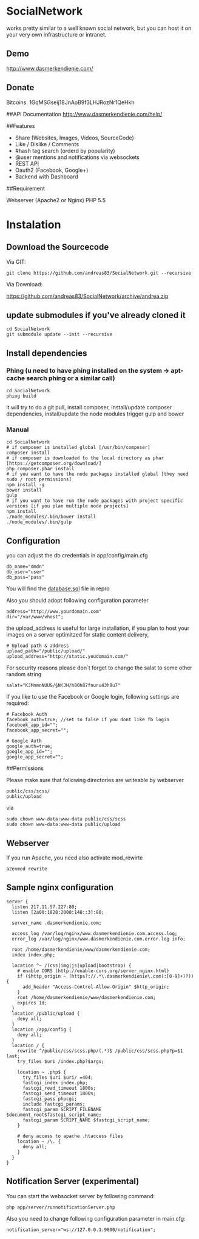 # SocialNetwork

works pretty similar to a well known social network, 
but you can host it on your very own infrastructure or intranet. 

## Demo
http://www.dasmerkendienie.com/

## Donate 
Bitcoins: 1GqMSGseij18JnAoB9f3LHJRozNr1QeHkh

##API Documentation
http://www.dasmerkendienie.com/help/

##Features

* Share (Websites, Images, Videos, SourceCode)
* Like / Dislike / Comments
* #hash tag search (orderd by popularity)
* @user mentions and notifications via websockets
* REST API
* Oauth2 (Facebook, Google+)
* Backend with Dashboard 

##Requirement

Webserver (Apache2 or Nginx)
PHP 5.5 

# Instalation

## Download the Sourcecode

Via GIT: 
```
git clone https://github.com/andreas83/SocialNetwork.git --recursive
```
Via Download:

https://github.com/andreas83/SocialNetwork/archive/andrea.zip

## update submodules if you've already cloned it
```
cd SocialNetwork
git submodule update --init --recursive
```


## Install dependencies

### Phing (u need to have phing installed on the system -> apt-cache search phing or a similar call)

```
cd SocialNetwork
phing build
```

it will try to do a git pull, install composer, install/update composer dependencies, install/update the node modules
trigger gulp and bower

### Manual

```
cd SocialNetwork
# if composer is installed global [/usr/bin/composer]
composer install
# if composer is downloaded to the local directory as phar [https://getcomposer.org/download/] 
php composer.phar install 
# if you want to have the node packages installed global [they need sudo / root permissions]
npm install -g
bower install
gulp
# if you want to have run the node packages with project specific versions [if you plan multiple node projects]
npm install
./node_modules/.bin/bower install
./node_modules/.bin/gulp
```

## Configuration 

you can adjust the db credentials in app/config/main.cfg 
```
db_name="dmdn"
db_user="user"
db_pass="pass"
```
You will find the [database.sql](https://raw.githubusercontent.com/andreas83/SocialNetwork/andrea/database/00-create.sql) file in repro

Also you should adopt following configuration parameter
```
address="http://www.yourdomain.com"
dir="/var/www/vhost";
```

the upload_address is useful for large installation, if you plan to host your images on
a server optimitzed for static content delivery,
```
# Upload path & address
upload_path="/public/upload/"
upload_address="http://static.youdomain.com/"
```

For security reasons please don`t forget to change the salat to some other random string
```
salat="KJMnmnNUU&/§N(JH/h80h87fnunu43h8u7"
```

If you like to use the Facebook or Google login, following settings are required:
```
# Facebook Auth
facebook_auth=true; //set to false if you dont like fb login
facebook_app_id="";
facebook_app_secret="";

# Google Auth
google_auth=true; 
google_app_id="";
google_app_secret="";
```

##Permissions

Please make sure that following directories are writeable by webserver
```
public/css/scss/
public/upload
```

via 
```
sudo chown www-data:www-data public/css/scss
sudo chown www-data:www-data public/upload
```


## Webserver 

If you run Apache, you need also activate mod_rewirte 

```
a2enmod rewrite
```

## Sample nginx configuration

```
server {
  listen 217.11.57.227:80;
  listen [2a00:1828:2000:148::3]:80;

  server_name .dasmerkendienie.com;

  access_log /var/log/nginx/www.dasmerkendienie.com.access.log;
  error_log /var/log/nginx/www.dasmerkendienie.com.error.log info;

  root /home/dasmerkendienie/www/dasmerkendienie.com;
  index index.php;

  location ^~ /(css|img|js|upload|bootstrap) {
    # enable CORS (http://enable-cors.org/server_nginx.html)
    if ($http_origin ~ (https?://.*\.dasmerkendienie\.com(:[0-9]+)?)) {
      add_header "Access-Control-Allow-Origin" $http_origin;
    }
    root /home/dasmerkendienie/www/dasmerkendienie.com;
    expires 1d;
  }
  location /public/upload {
    deny all;
  }
  location /app/config {
    deny all;
  }
  location / {
    rewrite ^/public/css/scss.php/(.*)$ /public/css/scss.php?p=$1 last;
    try_files $uri /index.php?$args;

    location ~ .php$ {
      try_files $uri $uri/ =404;
      fastcgi_index index.php;
      fastcgi_read_timeout 1800s;
      fastcgi_send_timeout 1800s;
      fastcgi_pass phpcgi;
      include fastcgi_params;
      fastcgi_param SCRIPT_FILENAME $document_root$fastcgi_script_name;
      fastcgi_param SCRIPT_NAME $fastcgi_script_name;
    }

    # deny access to apache .htaccess files
    location ~ /\. {
      deny all;
    }
  }
}
```


## Notification Server (experimental)

You can start the websocket server by following command:

```
php app/server/runnotificationServer.php
```

Also you need to change following configuration parameter in main.cfg:

```
notification_server="ws://127.0.0.1:9000/notification";
```

 
